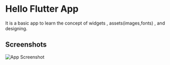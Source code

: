 
# Hello Flutter App

It is a basic app to learn the concept of widgets , assets(images,fonts) , and designing. 


## Screenshots

![App Screenshot](https://via.placeholder.com/468x300?text=App+Screenshot+Here)

